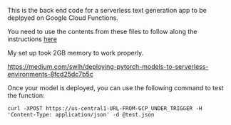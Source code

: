 This is the back end code for a serverless text generation app to be deplpyed on Google Cloud Functions. 

You need to use the contents from these files to follow along the instructions [here](https://medium.com/swlh/deploying-pytorch-models-to-serverless-environments-8fcd25dc7b5c)

My set up took 2GB memory to work properly. 

https://medium.com/swlh/deploying-pytorch-models-to-serverless-environments-8fcd25dc7b5c

Once your model is deployed, you can use the following command to test the function:

`curl -XPOST https://us-central1-URL-FROM-GCP_UNDER_TRIGGER -H 'Content-Type: application/json' -d @test.json`
